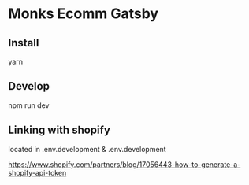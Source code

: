 # Monks Ecomm Gatsby

## Install
yarn

## Develop 
npm run dev

## Linking with shopify

located in .env.development & .env.development  

https://www.shopify.com/partners/blog/17056443-how-to-generate-a-shopify-api-token